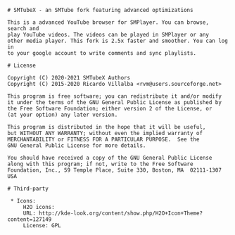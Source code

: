    # SMTubeX - an SMTube fork featuring advanced optimizations
    
    This is a advanced YouTube browser for SMPlayer. You can browse, search and
    play YouTube videos. The videos can be played in SMPlayer or any
    other media player. This fork is 2.5x faster and smoother. You can log in
    to your google account to write comments and sync playlists.
    
    # License
    
    Copyright (C) 2020-2021 SMTubeX Authors
    Copyright (C) 2015-2020 Ricardo Villalba <rvm@users.sourceforge.net>

    This program is free software; you can redistribute it and/or modify
    it under the terms of the GNU General Public License as published by
    the Free Software Foundation; either version 2 of the License, or
    (at your option) any later version.

    This program is distributed in the hope that it will be useful,
    but WITHOUT ANY WARRANTY; without even the implied warranty of
    MERCHANTABILITY or FITNESS FOR A PARTICULAR PURPOSE.  See the
    GNU General Public License for more details.

    You should have received a copy of the GNU General Public License
    along with this program; if not, write to the Free Software
    Foundation, Inc., 59 Temple Place, Suite 330, Boston, MA  02111-1307  USA

    # Third-party

     * Icons:
         H2O icons:
         URL: http://kde-look.org/content/show.php/H2O+Icon+Theme?content=127149
         License: GPL

